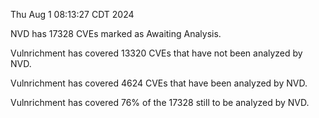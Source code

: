 Thu Aug  1 08:13:27 CDT 2024

NVD has 17328 CVEs marked as Awaiting Analysis.

Vulnrichment has covered 13320 CVEs that have not been analyzed by NVD.

Vulnrichment has covered 4624 CVEs that have been analyzed by NVD.

Vulnrichment has covered 76% of the 17328 still to be analyzed by NVD.

